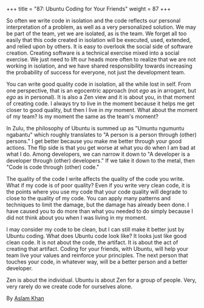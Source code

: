 +++
title = "87: Ubuntu Coding for Your Friends"
weight = 87
+++

So often we write code in isolation and the code reflects our personal interpretation of a problem, as well as a very personalized solution. We may be part of the team, yet we are isolated, as is the team. We forget all too easily that this code created in isolation will be executed, used, extended, and relied upon by others. It is easy to overlook the social side of software creation. Creating software is a technical exercise mixed into a social exercise. We just need to lift our heads more often to realize that we are not working in isolation, and we have shared responsibility towards increasing the probability of success for everyone, not just the development team.

You can write good quality code in isolation, all the while lost in self. From one perspective, that is an egocentric approach (not *ego* as in arrogant, but *ego* as in personal). It is also a Zen view and it is about you, in that moment of creating code. I always try to live in the moment because it helps me get closer to good quality, but then I live in *my* moment. What about the moment of my team? Is my moment the same as the team's moment?

In Zulu, the philosophy of Ubuntu is summed up as "Umuntu ngumuntu ngabantu" which roughly translates to "A person is a person through (other) persons." I get better because you make me better through your good actions. The flip side is that you get worse at what you do when I am bad at what I do. Among developers, we can narrow it down to "A developer is a developer through (other) developers." If we take it down to the metal, then "Code is code through (other) code."

The quality of the code I write affects the quality of the code you write. What if my code is of poor quality? Even if you write very clean code, it is the points where you use my code that your code quality will degrade to close to the quality of my code. You can apply many patterns and techniques to limit the damage, but the damage has already been done. I have caused you to do more than what you needed to do simply because I did not think about you when I was living in my moment.

I may consider my code to be clean, but I can still make it better just by Ubuntu coding. What does Ubuntu code look like? It looks just like good clean code. It is not about the code, the artifact. It is about the act of creating that artifact. Coding for your friends, with Ubuntu, will help your team live your values and reinforce your principles. The next person that touches your code, in whatever way, will be a better person and a better developer.

Zen is about the individual. Ubuntu is about Zen for a group of people. Very, very rarely do we create code for ourselves alone.

By [Aslam Khan](http://programmer.97things.oreilly.com/wiki/index.php/Aslam_Khan)
